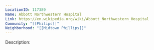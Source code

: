 ```yaml
---
LocationID: 117389
Name: Abbott Northwestern Hospital
Link: https://en.wikipedia.org/wiki/Abbott_Northwestern_Hospital
Community: "[[Philips]]"
Neighborhood: "[[Midtown Phillips]]"
---
```


Description:
